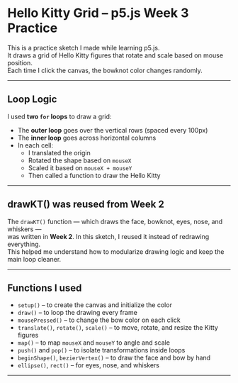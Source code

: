 # Hello Kitty Grid – p5.js Week 3 Practice

This is a practice sketch I made while learning p5.js.  
It draws a grid of Hello Kitty figures that rotate and scale based on mouse position.  
Each time I click the canvas, the bowknot color changes randomly.

---

## Loop Logic

I used **two `for` loops** to draw a grid:

- The **outer loop** goes over the vertical rows (spaced every 100px)
- The **inner loop** goes across horizontal columns
- In each cell:
  - I translated the origin
  - Rotated the shape based on `mouseX`
  - Scaled it based on `mouseX + mouseY`
  - Then called a function to draw the Hello Kitty

---

## drawKT() was reused from Week 2

The `drawKT()` function — which draws the face, bowknot, eyes, nose, and whiskers —  
was written in **Week 2**. In this sketch, I reused it instead of redrawing everything.  
This helped me understand how to modularize drawing logic and keep the main loop cleaner.

---

## Functions I used

- `setup()` – to create the canvas and initialize the color
- `draw()` – to loop the drawing every frame
- `mousePressed()` – to change the bow color on each click
- `translate()`, `rotate()`, `scale()` – to move, rotate, and resize the Kitty figures
- `map()` – to map `mouseX` and `mouseY` to angle and scale
- `push()` and `pop()` – to isolate transformations inside loops
- `beginShape()`, `bezierVertex()` – to draw the face and bow by hand
- `ellipse()`, `rect()` – for eyes, nose, and whiskers

---
